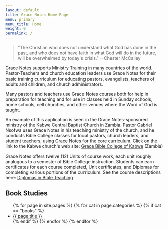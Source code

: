 ```yaml
---
layout: default
title: Grace Notes Home Page
menu: primary
menu_title: Home
weight: 0
permalink: /
---
```


> "The Christian who does not understand what God has done in the past,
> and who does not have faith in what God will do in the future, will be
> overwhelmed by today's crisis." --Chester McCalley

Grace Notes supports Ministry Training in many countries of the world.
Pastor-Teachers and church education leaders use Grace Notes for their basic
training curriculum for educating pastors, evangelists, teachers of adults and
children, and church administrators.

Many pastors and teachers use Grace Notes courses both for help in preparation
for teaching and for use in classes held in Sunday schools, home schools, cell
churches, and other venues where the Word of God is taught.

An example of this application is seen in the Grace Notes-sponsored ministry of
the Kabwe Central Baptist Church in Zambia. Pastor Gabriel Nsofwa uses Grace
Notes in his teaching ministry of the church, and he conducts Bible College
classes for local pastors, church leaders, and student teachers, using Grace
Notes for the core curriculum. Click on the link to the Kabwe church's web
site: [Grace Bible College of Kabwe](zambia/college.html) (Zambia)

Grace Notes offers twelve (12) Units of course work, each unit roughly
analogous to a semester of Bible College instruction. Students can earn
certificates for each course completed, Unit certificates, and Diplomas for
completing various portions of the curriculum. See the course descriptions
here: [Diplomas in Bible Teaching](diploma-courses.html)

## Book Studies
<ul>
{% for page in site.pages %}
  {% for cat in page.categories %}
    {% if cat == "books" %}
      <li><a href="{{ page.url }}">{{ page.title }}</a></li>
    {% endif %}
  {% endfor %}
{% endfor %}
</ul>
